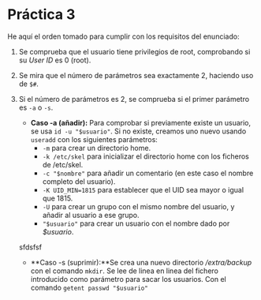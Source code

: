 # Práctica 3

He aquí el orden tomado para cumplir con los requisitos del enunciado:
1. Se comprueba que el usuario tiene privilegios de root, comprobando si su *User ID* es 0 (root).
2. Se mira que el número de parámetros sea exactamente 2, haciendo uso de `$#`.
3. Si el número de parámetros es 2, se comprueba si el primer parámetro es `-a` o `-s`.
    * **Caso -a (añadir):** Para comprobar si previamente existe un usuario, se usa `id -u "$usuario"`. Si no existe, creamos uno nuevo usando `useradd` con los siguientes parámetros:     
        * `-m` para crear un directorio home.
        * `-k /etc/skel` para inicializar el directorio home con los ficheros de /etc/skel.
        * `-c "$nombre"` para añadir un comentario (en este caso el nombre completo del usuario).
        * `-K UID_MIN=1815` para establecer que el UID sea mayor o igual que 1815.
        * `-U` para crear un grupo con el mismo nombre del usuario, y añadir al usuario a ese grupo.
        * `"$usuario"` para crear un usuario con el nombre dado por *$usuario*.
        
    sfdsfsf
    * **Caso -s (suprimir):**Se crea una nuevo directorio */extra/backup* con el comando `mkdir`.
    Se lee de linea en linea del fichero introducido como parámetro para sacar los usuarios. Con el comando `getent passwd "$usuario"`  